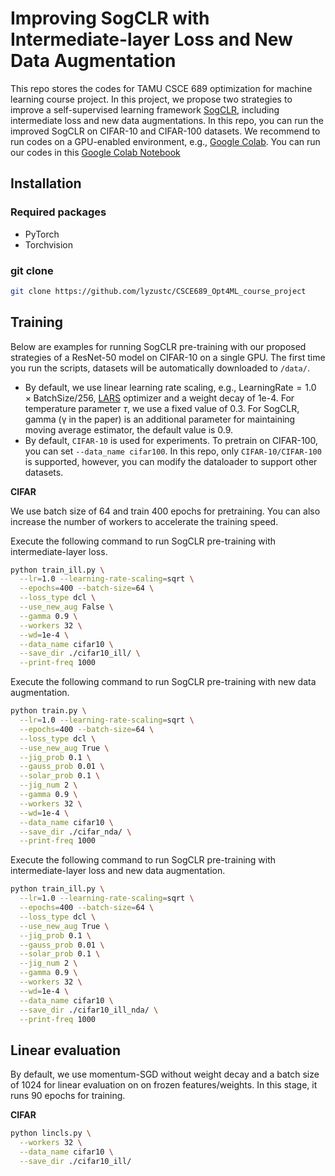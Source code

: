 # Improving SogCLR with Intermediate-layer Loss and New Data Augmentation

This repo stores the codes for TAMU CSCE 689 optimization for machine learning course project. In this project, we propose two strategies to improve a self-supervised learning framework [SogCLR](https://arxiv.org/abs/2202.12387), including intermediate loss and new data augmentations. In this repo, you can run the improved SogCLR on CIFAR-10 and CIFAR-100 datasets. We recommend to run codes on a GPU-enabled environment, e.g., [Google Colab](https://colab.research.google.com/). You can run our codes in this [Google Colab Notebook](https://colab.research.google.com/drive/1WtaHmpwsMgLMnzcLeXx_YliOoXEb70RT?usp=sharing)


## Installation

### Required packages

- PyTorch
- Torchvision

### git clone
```bash
git clone https://github.com/lyzustc/CSCE689_Opt4ML_course_project
```

## Training  
Below are examples for running SogCLR pre-training with our proposed strategies of a ResNet-50 model on CIFAR-10 on a single GPU. The first time you run the scripts, datasets will be automatically downloaded to `/data/`. 
- By default, we use linear learning rate scaling, e.g., $\text{LearningRate}=1.0\times\text{BatchSize}/256$, [LARS](https://arxiv.org/abs/1708.03888) optimizer and a weight decay of 1e-4. For temperature parameter $\tau$, we use a fixed value of 0.3. For SogCLR, gamma (γ in the paper) is an additional parameter for maintaining moving average estimator, the default value is 0.9. 
- By default, `CIFAR-10` is used for experiments. To pretrain on CIFAR-100, you can set `--data_name cifar100`. In this repo, only `CIFAR-10/CIFAR-100` is supported, however, you can modify the dataloader to support other datasets.


**CIFAR**

We use batch size of 64 and train 400 epochs for pretraining. You can also increase the number of workers to accelerate the training speed.

Execute the following command to run SogCLR pre-training with intermediate-layer loss.
```bash
python train_ill.py \
  --lr=1.0 --learning-rate-scaling=sqrt \
  --epochs=400 --batch-size=64 \
  --loss_type dcl \
  --use_new_aug False \
  --gamma 0.9 \
  --workers 32 \
  --wd=1e-4 \
  --data_name cifar10 \
  --save_dir ./cifar10_ill/ \
  --print-freq 1000
```

Execute the following command to run SogCLR pre-training with new data augmentation.
```bash
python train.py \
  --lr=1.0 --learning-rate-scaling=sqrt \
  --epochs=400 --batch-size=64 \
  --loss_type dcl \
  --use_new_aug True \
  --jig_prob 0.1 \
  --gauss_prob 0.01 \
  --solar_prob 0.1 \
  --jig_num 2 \
  --gamma 0.9 \
  --workers 32 \
  --wd=1e-4 \
  --data_name cifar10 \
  --save_dir ./cifar_nda/ \
  --print-freq 1000
```

Execute the following command to run SogCLR pre-training with intermediate-layer loss and new data augmentation.
```bash
python train_ill.py \
  --lr=1.0 --learning-rate-scaling=sqrt \
  --epochs=400 --batch-size=64 \
  --loss_type dcl \
  --use_new_aug True \
  --jig_prob 0.1 \
  --gauss_prob 0.01 \
  --solar_prob 0.1 \
  --jig_num 2 \
  --gamma 0.9 \
  --workers 32 \
  --wd=1e-4 \
  --data_name cifar10 \
  --save_dir ./cifar10_ill_nda/ \
  --print-freq 1000
```

## Linear evaluation
By default, we use momentum-SGD without weight decay and a batch size of 1024 for linear evaluation on on frozen features/weights. In this stage, it runs 90 epochs for training.

**CIFAR**

```bash
python lincls.py \
  --workers 32 \
  --data_name cifar10 \
  --save_dir ./cifar10_ill/
```